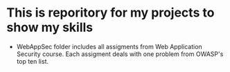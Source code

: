 # This is reporitory for my projects to show my skills

- WebAppSec folder includes all assigments from Web Application Security course. Each assigment deals with one problem from OWASP's top ten list.

